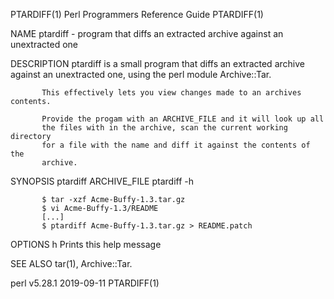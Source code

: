 PTARDIFF(1)                        Perl Programmers Reference Guide                        PTARDIFF(1)

NAME
       ptardiff - program that diffs an extracted archive against an unextracted one

DESCRIPTION
           ptardiff is a small program that diffs an extracted archive
           against an unextracted one, using the perl module Archive::Tar.

           This effectively lets you view changes made to an archives contents.

           Provide the progam with an ARCHIVE_FILE and it will look up all
           the files with in the archive, scan the current working directory
           for a file with the name and diff it against the contents of the
           archive.

SYNOPSIS
           ptardiff ARCHIVE_FILE
           ptardiff -h

           $ tar -xzf Acme-Buffy-1.3.tar.gz
           $ vi Acme-Buffy-1.3/README
           [...]
           $ ptardiff Acme-Buffy-1.3.tar.gz > README.patch

OPTIONS
           h   Prints this help message

SEE ALSO
       tar(1), Archive::Tar.

perl v5.28.1                                  2019-09-11                                   PTARDIFF(1)

